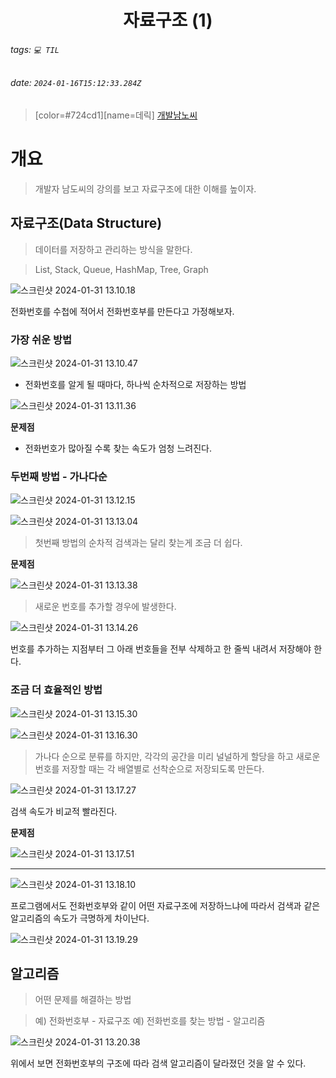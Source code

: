 <h1><center> 자료구조 (1) </center></h1>

###### tags: `💻 TIL`
###### date: `2024-01-16T15:12:33.284Z`

> [color=#724cd1][name=데릭]
> [개발남노씨](https://www.youtube.com/watch?v=w1ufjTiNOks)

# 개요 

> 개발자 남도씨의 강의를 보고 자료구조에 대한 이해를 높이자.

## 자료구조(Data Structure)

> 데이터를 저장하고 관리하는 방식을 말한다.

> List, Stack, Queue, HashMap, Tree, Graph

![스크린샷 2024-01-31 13.10.18](https://hackmd.io/_uploads/HyEEOHP9a.png)

전화번호를 수첩에 적어서 전화번호부를 만든다고 가정해보자.

### 가장 쉬운 방법

![스크린샷 2024-01-31 13.10.47](https://hackmd.io/_uploads/BkzLuHD5p.png)

- 전화번호를 알게 될 때마다, 하나씩 순차적으로 저장하는 방법

![스크린샷 2024-01-31 13.11.36](https://hackmd.io/_uploads/HkQYdSDc6.png)

**문제점**

- 전화번호가 많아질 수록 찾는 속도가 엄청 느려진다.

### 두번째 방법 - 가나다순

![스크린샷 2024-01-31 13.12.15](https://hackmd.io/_uploads/HyqouSDqp.png)


![스크린샷 2024-01-31 13.13.04](https://hackmd.io/_uploads/Sk5COBwc6.png)

> 첫번째 방법의 순차적 검색과는 달리 찾는게 조금 더 쉽다. 

**문제점**

![스크린샷 2024-01-31 13.13.38](https://hackmd.io/_uploads/rJ6gYHv5a.png)

> 새로운 번호를 추가할 경우에 발생한다. 

![스크린샷 2024-01-31 13.14.26](https://hackmd.io/_uploads/S1JEFHPq6.png)

번호를 추가하는 지점부터 그 아래 번호들을 전부 삭제하고 한 줄씩 내려서 저장해야 한다.

### 조금 더 효율적인 방법 

![스크린샷 2024-01-31 13.15.30](https://hackmd.io/_uploads/SJa_FSPcT.png)

![스크린샷 2024-01-31 13.16.30](https://hackmd.io/_uploads/BJKjFHPqp.png)

> 가나다 순으로 분류를 하지만, 각각의 공간을 미리 널널하게 할당을 하고 새로운 번호를 저장할 때는 각 배열별로 선착순으로 저장되도록 만든다.  


![스크린샷 2024-01-31 13.17.27](https://hackmd.io/_uploads/S1-JqrDq6.png)

검색 속도가 비교적 빨라진다. 

**문제점**

![스크린샷 2024-01-31 13.17.51](https://hackmd.io/_uploads/Hk9xcHw96.png)


--- 

![스크린샷 2024-01-31 13.18.10](https://hackmd.io/_uploads/By3bqBwca.png)

프로그램에서도 전화번호부와 같이 어떤 자료구조에 저장하느냐에 따라서 검색과 같은 알고리즘의 속도가 극명하게 차이난다.

![스크린샷 2024-01-31 13.19.29](https://hackmd.io/_uploads/SyjI9Svqp.png)


## 알고리즘

> 어떤 문제를 해결하는 방법

> 예) 전화번호부 - 자료구조
> 예) 전화번호를 찾는 방법 - 알고리즘

![스크린샷 2024-01-31 13.20.38](https://hackmd.io/_uploads/rygj5Sw5p.png)

위에서 보면 전화번호부의 구조에 따라 검색 알고리즘이 달라졌던 것을 알 수 있다. 
